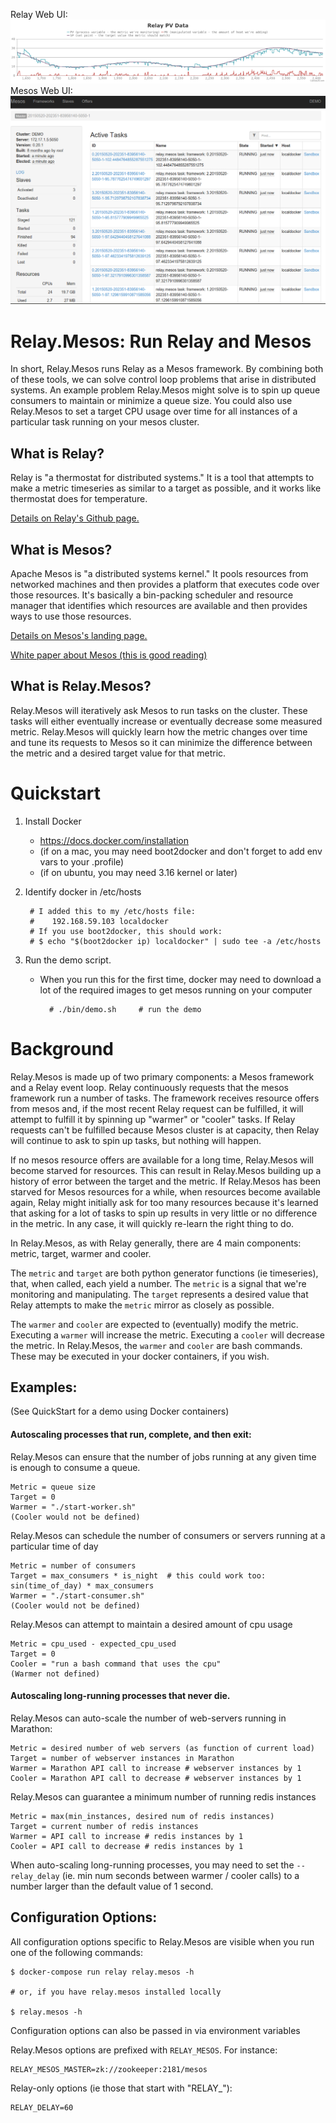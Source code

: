 Relay Web UI:
![](/screenshot_relay.png?raw=true)
Mesos Web UI:
![](/screenshot_mesos.png?raw=true)


Relay.Mesos:  Run Relay and Mesos
==========

In short, Relay.Mesos runs Relay as a Mesos framework.  By combining
both of these tools, we can solve control loop problems that arise in
distributed systems.  An example problem Relay.Mesos might solve is to
spin up queue consumers to maintain or minimize a queue size.  You could also
use Relay.Mesos to set a target CPU usage over time for all instances of
a particular task running on your mesos cluster.

What is Relay?
----------
Relay is "a thermostat for distributed systems."  It is a tool that
attempts to make a metric timeseries as similar to a target
as possible, and it works like thermostat does for temperature.

[Details on Relay's Github page.](
https://github.com/sailthru/relay/blob/master/README.md)

What is Mesos?
----------
Apache Mesos is "a distributed systems kernel."  It pools resources from
networked machines and then provides a platform that executes code over
those resources.  It's basically a bin-packing scheduler and resource
manager that identifies which resources are available and then provides
ways to use those resources.

[Details on Mesos's landing page.](http://mesos.apache.org/)

[White paper about Mesos (this is good
reading)](http://mesos.berkeley.edu/mesos_tech_report.pdf)


What is Relay.Mesos?
----------
Relay.Mesos will iteratively ask Mesos to run tasks on the cluster.
These tasks will either eventually increase or eventually decrease some
measured metric.  Relay.Mesos will quickly learn how the metric changes
over time and tune its requests to Mesos so it can minimize the difference
between the metric and a desired target value for that metric.


Quickstart
==========

1. Install Docker
    - https://docs.docker.com/installation
    - (if on a mac, you may need boot2docker and don't forget to add env vars to your .profile)
    - (if on ubuntu, you may need 3.16 kernel or later)

1. Identify docker in /etc/hosts

        # I added this to my /etc/hosts file:
        #    192.168.59.103 localdocker
        # If you use boot2docker, this should work:
        # $ echo "$(boot2docker ip) localdocker" | sudo tee -a /etc/hosts

1. Run the demo script.
    - When you run this for the first time, docker may need to download a
      lot of the required images to get mesos running on your computer

            # ./bin/demo.sh     # run the demo


Background
==========

Relay.Mesos is made up of two primary components: a Mesos framework and
a Relay event loop.  Relay continuously requests that the mesos
framework run a number of tasks.  The framework receives resource
offers from mesos and, if the most recent Relay request can be fulfilled,
it will attempt to fulfill it by spinning up "warmer" or "cooler" tasks.
If Relay requests can't be fulfilled because
Mesos cluster is at capacity, then Relay will continue to ask to spin up
tasks, but nothing will happen.

If no mesos resource offers are available for a long time, Relay.Mesos
will become starved for resources.  This can result in Relay.Mesos
building up a history of error between the target and the metric.  If
Relay.Mesos has been starved for Mesos resources for a while, when
resources become available again, Relay might initially ask for too many
resources because it's learned that asking for a lot of tasks to spin up
results in very little or no difference in the metric.  In any case, it
will quickly re-learn the right thing to do.

In Relay.Mesos, as with Relay generally, there are 4 main components:
metric, target, warmer and cooler.

The ```metric``` and ```target``` are both python generator functions
(ie timeseries), that, when called, each yield a number.  The
```metric``` is a signal that we're monitoring and manipulating.  The
```target``` represents a desired value that Relay attempts to make the
```metric``` mirror as closely as possible.

The ```warmer``` and ```cooler``` are expected to (eventually) modify
the metric.  Executing a ```warmer``` will increase the metric.
Executing a ```cooler``` will decrease the metric.  In Relay.Mesos, the
```warmer``` and ```cooler``` are bash commands.  These may be executed in
your docker containers, if you wish.


Examples:
----------

(See QuickStart for a demo using Docker containers)

#### Autoscaling processes that run, complete, and then exit:

Relay.Mesos can ensure that the number of jobs running at any given
time is enough to consume a queue.

    Metric = queue size
    Target = 0
    Warmer = "./start-worker.sh"
    (Cooler would not be defined)

Relay.Mesos can schedule the number of consumers or servers running at a
particular time of day

    Metric = number of consumers
    Target = max_consumers * is_night  # this could work too: sin(time_of_day) * max_consumers
    Warmer = "./start-consumer.sh"
    (Cooler would not be defined)

Relay.Mesos can attempt to maintain a desired amount of cpu usage

    Metric = cpu_used - expected_cpu_used
    Target = 0
    Cooler = "run a bash command that uses the cpu"
    (Warmer not defined)

#### Autoscaling long-running processes that never die.

Relay.Mesos can auto-scale the number of web-servers running in
Marathon:

    Metric = desired number of web servers (as function of current load)
    Target = number of webserver instances in Marathon
    Warmer = Marathon API call to increase # webserver instances by 1
    Cooler = Marathon API call to decrease # webserver instances by 1

Relay.Mesos can guarantee a minimum number of running redis instances

    Metric = max(min_instances, desired num of redis instances)
    Target = current number of redis instances
    Warmer = API call to increase # redis instances by 1
    Cooler = API call to decrease # redis instances by 1

When auto-scaling long-running processes, you may need to set the
```--relay_delay```  (ie. min num seconds between warmer / cooler calls)
to a number larger than the default value of 1 second.

Configuration Options:
----------

All configuration options specific to Relay.Mesos are visible when you
run one of the following commands:
```
$ docker-compose run relay relay.mesos -h

# or, if you have relay.mesos installed locally

$ relay.mesos -h
```

Configuration options can also be passed in via environment variables

Relay.Mesos options are prefixed with `RELAY_MESOS`.  For instance:

    RELAY_MESOS_MASTER=zk://zookeeper:2181/mesos

Relay-only options (ie those that start with "RELAY_"):

    RELAY_DELAY=60
